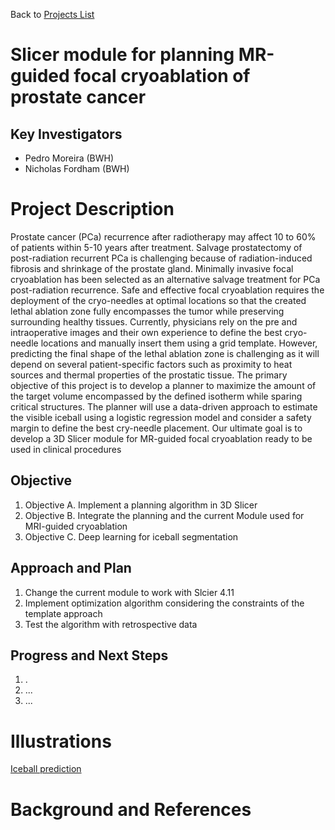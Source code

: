 Back to [Projects List](../../README.md#ProjectsList)

# Slicer module for planning MR-guided focal cryoablation of prostate cancer

## Key Investigators

- Pedro Moreira (BWH)
- Nicholas Fordham (BWH)

# Project Description
Prostate cancer (PCa) recurrence after radiotherapy may affect 10 to 60% of patients within 5-10 years after treatment. 
Salvage prostatectomy of post-radiation recurrent PCa is challenging because of radiation-induced fibrosis and shrinkage of the prostate gland. 
Minimally invasive focal cryoablation has been selected as an alternative salvage treatment for PCa post-radiation recurrence. Safe and effective focal cryoablation requires the deployment of the cryo-needles at optimal locations so that the created lethal ablation zone fully encompasses the tumor while preserving surrounding healthy tissues. 
Currently, physicians rely on the pre and intraoperative images and their own experience to define the best cryo-needle locations and manually insert them using a grid template. However, predicting the final shape of the lethal ablation zone is challenging as it will depend on several patient-specific factors such as proximity to heat sources and thermal properties of the prostatic tissue. The primary objective of this project is to develop a planner to maximize the amount of the target volume encompassed by the defined isotherm while sparing critical structures. The planner will use a data-driven approach to estimate the visible iceball using a logistic regression model and consider a safety margin to define the best cry-needle placement. Our ultimate goal is to develop a 3D Slicer module for MR-guided focal cryoablation ready to be used in clinical procedures
## Objective

<!-- Describe here WHAT you would like to achieve (what you will have as end result). -->

1. Objective A. Implement a planning algorithm in 3D Slicer
1. Objective B. Integrate the planning and the current Module used for MRI-guided cryoablation
1. Objective C. Deep learning for iceball segmentation

## Approach and Plan

<!-- Describe here HOW you would like to achieve the objectives stated above. -->

1. Change the current module to work with Slcier 4.11
1. Implement optimization algorithm considering the constraints of the template approach
1. Test the algorithm with retrospective data

## Progress and Next Steps

<!-- Update this section as you make progress, describing of what you have ACTUALLY DONE. If there are specific steps that you could not complete then you can describe them here, too. -->

1. .
1. ...
1. ...

# Illustrations

<!-- Add pictures and links to videos that demonstrate what has been accomplished.
![Description of picture](Example2.jpg)
![Some more images](Example2.jpg)
-->
[Iceball prediction](ScreenShot.png)


# Background and References

<!-- If you developed any software, include link to the source code repository. If possible, also add links to sample data, and to any relevant publications. -->
